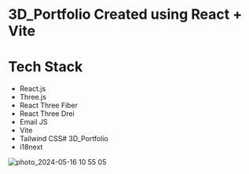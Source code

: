 # 3D_Portfolio Created using React + Vite

# Tech Stack
- React.js
- Three.js
- React Three Fiber
- React Three Drei
- Email JS
- Vite
- Tailwind CSS# 3D_Portfolio
- i18next

![photo_2024-05-16 10 55 05](https://github.com/AymanAbusura/3D_Portfolio/assets/113180347/1b565782-bbaa-44e3-89f7-6a1d7f50ebf4)